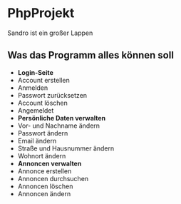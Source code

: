 # PhpProjekt

Sandro ist ein großer Lappen


## Was das Programm alles können soll

* __Login-Seite__
 * Account erstellen
 * Anmelden
 * Passwort zurücksetzen
 * Account löschen
* Angemeldet
 * __Persönliche Daten verwalten__
  * Vor- und Nachname ändern
  * Passwort ändern
  * Email ändern
  * Straße und Hausnummer ändern
  * Wohnort ändern
 * __Annoncen verwalten__
  * Annonce erstellen
  * Annoncen durchsuchen
  * Annoncen löschen
  * Annoncen ändern